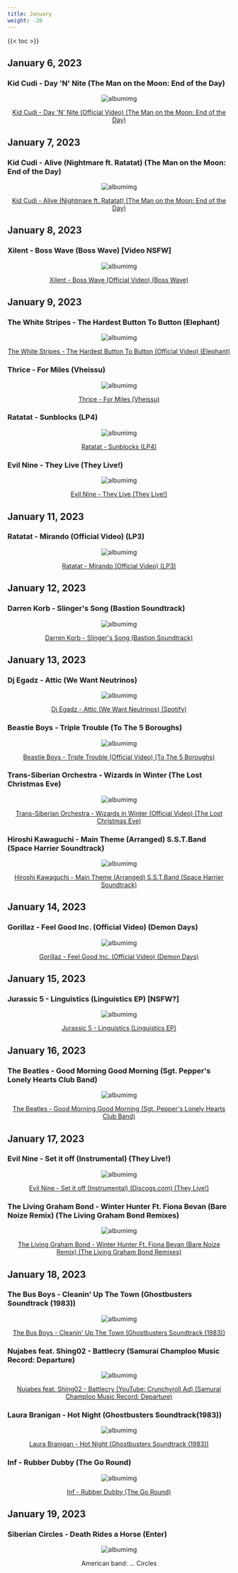 ```yaml
---
title: January
weight: -20
---
```


<!--more-->

{{< toc >}}

## January 6, 2023
### Kid Cudi - Day 'N' Nite (The Man on the Moon: End of the Day)

<div style="text-align: center;">

![albumimg](/Blog/music/images/kid-cudi-man-on-the-moon-album-cover.jpeg "Kid Cudi - Man on the Moon: End of the Day - Album Cover")
<br />

[Kid Cudi - Day 'N' Nite (Official Video) (The Man on the Moon: End of the Day)](https://www.youtube.com/watch?v=VrDfSZ_6f4U)
</div>


## January 7, 2023
### Kid Cudi - Alive (Nightmare ft. Ratatat) (The Man on the Moon: End of the Day)

<div style="text-align: center;">

![albumimg](/Blog/music/images/kid-cudi-man-on-the-moon-album-cover.jpeg "Kid Cudi - Man on the Moon: End of the Day - Album Cover")
<br />

[Kid Cudi - Alive (Nightmare ft. Ratatat) (The Man on the Moon: End of the Day)](https://www.youtube.com/watch?v=1NI2-QZK_NU)
</div>


## January 8, 2023
### Xilent - Boss Wave (Boss Wave) [Video NSFW]

<div style="text-align: center;">

![albumimg](/Blog/music/images/xilent_boss_wave.jpeg "Xilent - Boss Wave - Album Cover")
<br />

[Xilent - Boss Wave (Official Video) (Boss Wave)](https://www.youtube.com/watch?v=4wTLjEqj5Xk)
</div>


## January 9, 2023
### The White Stripes - The Hardest Button To Button (Elephant)

<div style="text-align: center;">

![albumimg](/Blog/music/images/the_white_stripes_elephant.jpg "The White Stripes - Elephant - Album Cover")
<br />

[The White Stripes - The Hardest Button To Button (Official Video) (Elephant)](https://www.youtube.com/watch?v=K4dx42YzQCE)
</div>


### Thrice - For Miles (Vheissu)

<div style="text-align: center;">

![albumimg](/Blog/music/images/thrice_vheissu.jpg "Thrice - Vheissu - Album Cover")
<br />

[Thrice - For Miles (Vheissu)](https://www.youtube.com/watch?v=av3tTJHOrQE)
</div>


### Ratatat - Sunblocks (LP4)

<div style="text-align: center;">

![albumimg](/Blog/music/images/ratatat_lp4.jpg "Ratatat - LP4 - Album Cover")
<br />

[Ratatat - Sunblocks (LP4)](https://www.youtube.com/watch?v=Cht7jlbnKl8)
</div>


### Evil Nine - They Live (They Live!)

<div style="text-align: center;">

![albumimg](/Blog/music/images/evilnine_theylive.jpg "Evil Nine - They Live! - Album Cover")
<br />

[Evil Nine - They Live (They Live!)](https://www.youtube.com/watch?v=77ZLKnCgcoc)
</div>


## January 11, 2023
### Ratatat - Mirando (Official Video) (LP3)

<div style="text-align: center;">

![albumimg](/Blog/music/images/ratatat_lp3.jpg "Ratatat - LP3 - Album Cover")
<br />

[Ratatat - Mirando (Official Video) (LP3)](https://www.youtube.com/watch?v=Fk8qcGOtBFw)
</div>


## January 12, 2023
### Darren Korb - Slinger's Song (Bastion Soundtrack)

<div style="text-align: center;">

![albumimg](/Blog/music/images/darrenkorb_bastion_soundtrack.jpg "Darren Korb - Bastion Soundtrack - Album Cover")

[Darren Korb - Slinger's Song (Bastion Soundtrack)](https://www.youtube.com/watch?v=s-zGL3TtNvs)
</div>


## January 13, 2023
### Dj Egadz - Attic (We Want Neutrinos)

<div style="text-align: center;">

![albumimg](/Blog/music/images/dj_egadz_we_want_neutrinos.jpg "Dj Egadz - We Want Neutrinos - Album Cover")

[Dj Egadz - Attic (We Want Neutrinos) (Spotify)](https://open.spotify.com/track/0od2BsXHZnDb4SoSej70DR)
</div>


### Beastie Boys - Triple Trouble (To The 5 Boroughs)

<div style="text-align: center;">

![albumimg](/Blog/music/images/beastie_boys_to_the_5_boroughs.jpg "Beastie Boys - To The 5 Boroughs - Album Cover")

[Beastie Boys - Triple Trouble (Official Video) (To The 5 Boroughs)](https://www.youtube.com/watch?v=QTcJq80GeLw)
</div>


### Trans-Siberian Orchestra - Wizards in Winter (The Lost Christmas Eve)

<div style="text-align: center;">

![albumimg](/Blog/music/images/trans_siberian_orchestra_the_lost_christmas.jpg "Trans-Siberian Orchestra - The Lost Christmas Eve - Album Cover")

[Trans-Siberian Orchestra - Wizards in Winter (Official Video) (The Lost Christmas Eve)](https://www.youtube.com/watch?v=pWBjl-jPcVM)
</div>


### Hiroshi Kawaguchi - Main Theme (Arranged) S.S.T.Band (Space Harrier Soundtrack)

<div style="text-align: center;">

![albumimg](/Blog/music/images/hiroshi_kawaguchi_space_harrier_soundtrack.jpg "Hiroshi Kawaguchi - Space Harrier Soundtrack - Album Cover")

[Hiroshi Kawaguchi - Main Theme (Arranged) S.S.T.Band (Space Harrier Soundtrack)](https://www.youtube.com/watch?v=lm5gVh0VqVU)
</div>


## January 14, 2023
### Gorillaz - Feel Good Inc. (Official Video) (Demon Days)

<div style="text-align: center;">

![albumimg](/Blog/music/images/gorillaz_demon_days.jpg "Gorillaz - Demon Days - Album Cover")

[Gorillaz - Feel Good Inc. (Official Video) (Demon Days)](https://www.youtube.com/watch?v=HyHNuVaZJ-k)
</div>


## January 15, 2023
### Jurassic 5 - Linguistics (Linguistics EP) [NSFW?]

<div style="text-align: center;">

![albumimg](/Blog/music/images/jurassic_5_linguistics_ep.jpg "Jurassic 5 - Linguistics EP - Album Cover")

[Jurassic 5 - Linguistics (Linguistics EP)](https://www.youtube.com/watch?v=iO99rR7OVZ8)
</div>


## January 16, 2023
### The Beatles - Good Morning Good Morning (Sgt. Pepper's Lonely Hearts Club Band)

<div style="text-align: center;">

![albumimg](/Blog/music/images/the_beatles_sgt_peppers_lonely_hearts_club_band.jpg "The Beatles - Sgt. Pepper's Lonely Hearts Club Band - Album Cover")

[The Beatles - Good Morning Good Morning (Sgt. Pepper's Lonely Hearts Club Band)](https://www.youtube.com/watch?v=sjb9AxDkwAQ)
</div>


## January 17, 2023
### Evil Nine - Set it off (Instrumental) (They Live!)

<div style="text-align: center;">

![albumimg](/Blog/music/images/evilnine_theylive.jpg "Evil Nine - They Live! - Album Cover")
<br />

[Evil Nine - Set it off (Instrumental) (Discogs.com) (They Live!)](https://www.discogs.com/release/1651800-Evil-Nine-They-Live)
</div>


### The Living Graham Bond - Winter Hunter Ft. Fiona Bevan (Bare Noize Remix) (The Living Graham Bond Remixes)

<div style="text-align: center;">

![albumimg](/Blog/music/images/thelivinggrahambond-winterhunter_ft_fiona_bevan__bare_noize_remix.jpg "The Living Graham Bond - The Living Graham Bond Remixes - Album Cover")
<br />

[The Living Graham Bond - Winter Hunter Ft. Fiona Bevan (Bare Noize Remix) (The Living Graham Bond Remixes)](https://www.youtube.com/watch?v=7rw5ihxrl4Y)
</div>


## January 18, 2023
### The Bus Boys - Cleanin' Up The Town (Ghostbusters Soundtrack (1983))

<div style="text-align: center;">

![albumimg](/Blog/music/images/ghostbusters_soundtrack.jpg "Ghostbusters Soundtrack - Album Cover from 1983")
<br />

[The Bus Boys - Cleanin' Up The Town (Ghostbusters Soundtrack (1983))](https://www.youtube.com/watch?v=SUbo9i20zGY)
</div>


### Nujabes feat. Shing02 - Battlecry (Samurai Champloo Music Record: Departure)

<div style="text-align: center;">

![albumimg](/Blog/music/images/nujabes_departure.jpg "Samurai Champloo Music Record: Departure - Album Cover")
<br />

[Nujabes feat. Shing02 - Battlecry (YouTube: Crunchyroll Ad) (Samurai Champloo Music Record: Departure)](https://www.youtube.com/watch?v=Eq6EYcpWB_c)
</div>


### Laura Branigan - Hot Night (Ghostbusters Soundtrack(1983))

<div style="text-align: center;">

![albumimg](/Blog/music/images/ghostbusters_soundtrack.jpg "Ghostbusters Soundtrack - Album Cover from 1983")
<br />

[Laura Branigan - Hot Night (Ghostbusters Soundtrack (1983))](https://www.youtube.com/watch?v=Hjvo0ruiGGs)
</div>


### Inf - Rubber Dubby (The Go Round)

<div style="text-align: center;">

![albumimg](/Blog/music/images/inf_the_go_round.jpg "Inf - The Go Round - Album Cover")
<br />

[Inf - Rubber Dubby (The Go Round)](https://www.youtube.com/watch?v=Wrk0Sy-mhSQ)
</div>


## January 19, 2023
### Siberian Circles - Death Rides a Horse (Enter)

<div style="text-align: center;">

![albumimg](/Blog/music/images/siberian_circles_enter.jpg "Siberian Circles - Enter - Album Cover")
<br />

American band: ... Circles
</div>

